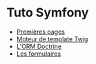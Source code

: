 # Tuto Symfony

- [Premières pages](https://github.com/gizaoui/Symfony/blob/main/html/TutoSymfony/01-Premiere-page.md)
- [Moteur de template Twig](https://github.com/gizaoui/Symfony/blob/main/html/TutoSymfony/02-Moteur-de-template-Twig.md)
- [L'ORM Doctrine](https://github.com/gizaoui/Symfony/blob/main/html/TutoSymfony/03-orm-doctrine.md)
- [Les formulaires](https://github.com/gizaoui/Symfony/blob/main/html/TutoSymfony/04-formulaires.md)